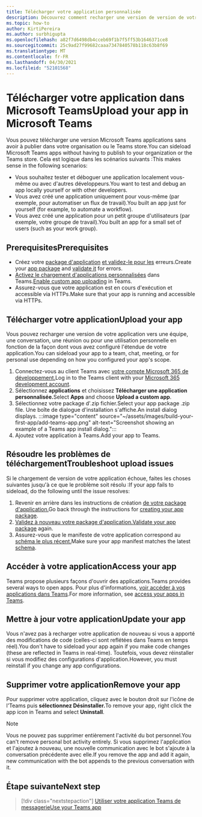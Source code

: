 ```yaml
---
title: Télécharger votre application personnalisée
description: Découvrez comment recharger une version de version de votre application dans Microsoft Teams. Le chargement de version test est courant lors du test et du débogage d'une application pendant le développement.
ms.topic: how-to
author: KirtiPereira
ms.author: surbhigupta
ms.openlocfilehash: a82f7d6498db4cceb69f1b7f5ff53b1646371ce8
ms.sourcegitcommit: 25c9ad27f99682caaa7347840578b118c63b8f69
ms.translationtype: MT
ms.contentlocale: fr-FR
ms.lasthandoff: 04/30/2021
ms.locfileid: "52101568"
---
```

# <a name="upload-your-app-in-microsoft-teams"></a><span data-ttu-id="8045f-104">Télécharger votre application dans Microsoft Teams</span><span class="sxs-lookup"><span data-stu-id="8045f-104">Upload your app in Microsoft Teams</span></span>

<span data-ttu-id="8045f-105">Vous pouvez télécharger une version Microsoft Teams applications sans avoir à publier dans votre organisation ou le Teams store.</span><span class="sxs-lookup"><span data-stu-id="8045f-105">You can sideload Microsoft Teams apps without having to publish to your organization or the Teams store.</span></span> <span data-ttu-id="8045f-106">Cela est logique dans les scénarios suivants :</span><span class="sxs-lookup"><span data-stu-id="8045f-106">This makes sense in the following scenarios:</span></span>

* <span data-ttu-id="8045f-107">Vous souhaitez tester et déboguer une application localement vous-même ou avec d'autres développeurs.</span><span class="sxs-lookup"><span data-stu-id="8045f-107">You want to test and debug an app locally yourself or with other developers.</span></span>
* <span data-ttu-id="8045f-108">Vous avez créé une application uniquement pour vous-même (par exemple, pour automatiser un flux de travail).</span><span class="sxs-lookup"><span data-stu-id="8045f-108">You built an app just for yourself (for example, to automate a workflow).</span></span>
* <span data-ttu-id="8045f-109">Vous avez créé une application pour un petit groupe d'utilisateurs (par exemple, votre groupe de travail).</span><span class="sxs-lookup"><span data-stu-id="8045f-109">You built an app for a small set of users (such as your work group).</span></span>

## <a name="prerequisites"></a><span data-ttu-id="8045f-110">Prerequisites</span><span class="sxs-lookup"><span data-stu-id="8045f-110">Prerequisites</span></span>

* <span data-ttu-id="8045f-111">Créez votre [package d'application](~/concepts/build-and-test/apps-package.md) [et validez-le pour les](https://dev.teams.microsoft.com/appvalidation.html) erreurs.</span><span class="sxs-lookup"><span data-stu-id="8045f-111">Create your [app package](~/concepts/build-and-test/apps-package.md) and [validate it](https://dev.teams.microsoft.com/appvalidation.html) for errors.</span></span>
* <span data-ttu-id="8045f-112">[Activez le chargement d'applications personnalisées](~/concepts/build-and-test/prepare-your-o365-tenant.md#enable-custom-teams-apps-and-turn-on-custom-app-uploading) dans Teams.</span><span class="sxs-lookup"><span data-stu-id="8045f-112">[Enable custom app uploading](~/concepts/build-and-test/prepare-your-o365-tenant.md#enable-custom-teams-apps-and-turn-on-custom-app-uploading) in Teams.</span></span>
* <span data-ttu-id="8045f-113">Assurez-vous que votre application est en cours d'exécution et accessible via HTTPs.</span><span class="sxs-lookup"><span data-stu-id="8045f-113">Make sure that your app is running and accessible via HTTPs.</span></span>

## <a name="upload-your-app"></a><span data-ttu-id="8045f-114">Télécharger votre application</span><span class="sxs-lookup"><span data-stu-id="8045f-114">Upload your app</span></span>

<span data-ttu-id="8045f-115">Vous pouvez recharger une version de votre application vers une équipe, une conversation, une réunion ou pour une utilisation personnelle en fonction de la façon dont vous avez configuré l'étendue de votre application.</span><span class="sxs-lookup"><span data-stu-id="8045f-115">You can sideload your app to a team, chat, meeting, or for personal use depending on how you configured your app's scope.</span></span>

1. <span data-ttu-id="8045f-116">Connectez-vous au client Teams avec [votre compte Microsoft 365 de développement.](~/build-your-first-app/build-and-run.md#prerequisites)</span><span class="sxs-lookup"><span data-stu-id="8045f-116">Log in to the Teams client with your [Microsoft 365 development account](~/build-your-first-app/build-and-run.md#prerequisites).</span></span>
1. <span data-ttu-id="8045f-117">Sélectionnez **applications** et choisissez **Télécharger une application personnalisée.**</span><span class="sxs-lookup"><span data-stu-id="8045f-117">Select **Apps** and choose **Upload a custom app**.</span></span>
1. <span data-ttu-id="8045f-118">Sélectionnez votre package d'.zip fichier.</span><span class="sxs-lookup"><span data-stu-id="8045f-118">Select your app package .zip file.</span></span> <span data-ttu-id="8045f-119">Une boîte de dialogue d'installation s'affiche.</span><span class="sxs-lookup"><span data-stu-id="8045f-119">An install dialog displays.</span></span>
:::image type="content" source="~/assets/images/build-your-first-app/add-teams-app.png" alt-text="Screenshot showing an example of a Teams app install dialog.":::
1. <span data-ttu-id="8045f-121">Ajoutez votre application à Teams.</span><span class="sxs-lookup"><span data-stu-id="8045f-121">Add your app to Teams.</span></span>

## <a name="troubleshoot-upload-issues"></a><span data-ttu-id="8045f-122">Résoudre les problèmes de téléchargement</span><span class="sxs-lookup"><span data-stu-id="8045f-122">Troubleshoot upload issues</span></span>

<span data-ttu-id="8045f-123">Si le chargement de version de votre application échoue, faites les choses suivantes jusqu'à ce que le problème soit résolu :</span><span class="sxs-lookup"><span data-stu-id="8045f-123">If your app fails to sideload, do the following until the issue resolves:</span></span>

1. <span data-ttu-id="8045f-124">Revenir en arrière dans les instructions de création [de votre package d'application.](../../concepts/build-and-test/apps-package.md)</span><span class="sxs-lookup"><span data-stu-id="8045f-124">Go back through the instructions for [creating your app package](../../concepts/build-and-test/apps-package.md).</span></span>
1. <span data-ttu-id="8045f-125">[Validez à nouveau votre package d'application.](https://dev.teams.microsoft.com/appvalidation.html)</span><span class="sxs-lookup"><span data-stu-id="8045f-125">[Validate your app package](https://dev.teams.microsoft.com/appvalidation.html) again.</span></span>
1. <span data-ttu-id="8045f-126">Assurez-vous que le manifeste de votre application correspond au [schéma le plus récent.](../../resources/schema/manifest-schema.md)</span><span class="sxs-lookup"><span data-stu-id="8045f-126">Make sure your app manifest matches the latest [schema](../../resources/schema/manifest-schema.md).</span></span>

## <a name="access-your-app"></a><span data-ttu-id="8045f-127">Accéder à votre application</span><span class="sxs-lookup"><span data-stu-id="8045f-127">Access your app</span></span>

<span data-ttu-id="8045f-128">Teams propose plusieurs façons d'ouvrir des applications.</span><span class="sxs-lookup"><span data-stu-id="8045f-128">Teams provides several ways to open apps.</span></span> <span data-ttu-id="8045f-129">Pour plus d'informations, [voir accéder à vos applications dans Teams](https://support.microsoft.com/office/access-your-apps-in-teams-0758cb09-9e85-40e7-a974-51df7734646a).</span><span class="sxs-lookup"><span data-stu-id="8045f-129">For more information, see [access your apps in Teams](https://support.microsoft.com/office/access-your-apps-in-teams-0758cb09-9e85-40e7-a974-51df7734646a).</span></span>

## <a name="update-your-app"></a><span data-ttu-id="8045f-130">Mettre à jour votre application</span><span class="sxs-lookup"><span data-stu-id="8045f-130">Update your app</span></span>

<span data-ttu-id="8045f-131">Vous n'avez pas à recharger votre application de nouveau si vous a apporté des modifications de code (celles-ci sont reflétées dans Teams en temps réel).</span><span class="sxs-lookup"><span data-stu-id="8045f-131">You don't have to sideload your app again if you make code changes (these are reflected in Teams in real-time).</span></span> <span data-ttu-id="8045f-132">Toutefois, vous devez réinstaller si vous modifiez des configurations d'application.</span><span class="sxs-lookup"><span data-stu-id="8045f-132">However, you must reinstall if you change any app configurations.</span></span>

## <a name="remove-your-app"></a><span data-ttu-id="8045f-133">Supprimer votre application</span><span class="sxs-lookup"><span data-stu-id="8045f-133">Remove your app</span></span>

<span data-ttu-id="8045f-134">Pour supprimer votre application, cliquez avec le bouton droit sur l'icône de l'Teams puis **sélectionnez Désinstaller.**</span><span class="sxs-lookup"><span data-stu-id="8045f-134">To remove your app, right click the app icon in Teams and select **Uninstall**.</span></span>

> [!NOTE]
> <span data-ttu-id="8045f-135">Vous ne pouvez pas supprimer entièrement l'activité du bot personnel.</span><span class="sxs-lookup"><span data-stu-id="8045f-135">You can't remove personal bot activity entirely.</span></span> <span data-ttu-id="8045f-136">Si vous supprimez l'application et l'ajoutez à nouveau, une nouvelle communication avec le bot s'ajoute à la conversation précédente avec elle.</span><span class="sxs-lookup"><span data-stu-id="8045f-136">If you remove the app and add it again, new communication with the bot appends to the previous conversation with it.</span></span>

## <a name="next-step"></a><span data-ttu-id="8045f-137">Étape suivante</span><span class="sxs-lookup"><span data-stu-id="8045f-137">Next step</span></span>

> [!div class="nextstepaction"]
> [<span data-ttu-id="8045f-138">Utiliser votre application Teams de messagerie</span><span class="sxs-lookup"><span data-stu-id="8045f-138">Use your Teams app</span></span>](https://support.microsoft.com/office/apps-and-services-cc1fba57-9900-4634-8306-2360a40c665b?ui=en-us&rs=en-us&ad=us)
